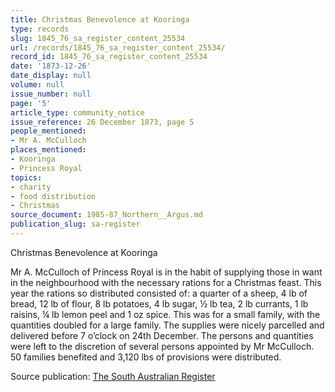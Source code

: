```yaml
---
title: Christmas Benevolence at Kooringa
type: records
slug: 1845_76_sa_register_content_25534
url: /records/1845_76_sa_register_content_25534/
record_id: 1845_76_sa_register_content_25534
date: '1873-12-26'
date_display: null
volume: null
issue_number: null
page: '5'
article_type: community_notice
issue_reference: 26 December 1873, page 5
people_mentioned:
- Mr A. McCulloch
places_mentioned:
- Kooringa
- Princess Royal
topics:
- charity
- food distribution
- Christmas
source_document: 1985-87_Northern__Argus.md
publication_slug: sa-register
---
```


Christmas Benevolence at Kooringa

Mr A. McCulloch of Princess Royal is in the habit of supplying those in want in the neighbourhood with the necessary rations for a Christmas feast.  This year the rations so distributed consisted of: a quarter of a sheep, 4 lb of bread, 12 lb of flour, 8 lb potatoes, 4 lb sugar, ½ lb tea, 2 lb currants, 1 lb raisins, ¼ lb lemon peel and 1 oz spice.  This was for a small family, with the quantities doubled for a large family.  The supplies were nicely parcelled and delivered before 7 o’clock on 24th December.  The persons and quantities were left to the discretion of several persons appointed by Mr McCulloch.  50 families benefited and 3,120 lbs of provisions were distributed.

Source publication: [The South Australian Register](/publications/sa-register/)
